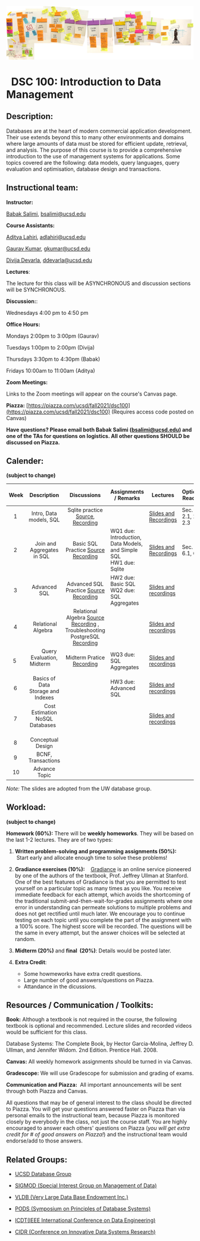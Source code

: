 ![The_Data_Lifecycle](fig/The_Data_Lifecycle.jpg)

#   DSC 100: Introduction to Data Management



## Description:

Databases are at the heart of modern commercial application development. Their use extends beyond this to many other environments and domains where large amounts of data must be stored for efficient update, retrieval, and analysis. The purpose of this course is to provide a comprehensive introduction to the use of management systems for applications. Some topics covered are the following: data models, query languages, query evaluation and optimisation,  database design and transactions. 



## Instructional team:

**Instructor:**

[Babak Salimi](https://bsalimi.github.io/), bsalimi@ucsd.edu

**Course Assistants:**

[Aditya Lahiri](https://adityalahiri.github.io/), [adlahiri@ucsd.edu](mailto:adlahiri@ucsd.edu) 

[Gaurav Kumar](https://github.com/gaurav5590), [gkumar@ucsd.edu](mailto:gkumar@ucsd.edu)

[Divija Devarla](https://in.linkedin.com/in/divija-devarla-7b8103ab), [ddevarla@ucsd.edu](mailto:ddevarla@ucsd.edu)

**Lectures**:

The lecture for this class will be ASYNCHRONOUS and discussion sections will be SYNCHRONOUS. 

**Discussion:**: 

Wednesdays 4:00 pm to 4:50 pm 

**Office Hours:**



Mondays     2:00pm  to 3:00pm     (Gaurav) 

Tuesdays    1:00pm  to 2:00pm      (Divija)

Thursdays  3:30pm to 4:30pm       (Babak)

Fridays        10:00am to 11:00am   (Aditya)



**Zoom Meetings:** 

Links to the Zoom meetings will appear on the course's Canvas page.



**Piazza:** [https://piazza.com/ucsd/fall2021/dsc100](https://piazza.com/ucsd/fall2021/dsc100) (Requires access code posted on Canvas)

**Have questions? Please email both Babak Salimi (bsalimi@ucsd.edu) and one of the TAs for questions on logistics. All other questions SHOULD be discussed on Piazza.**



## **Calender:**

**(subject to change)**

| Week |           Description           | Discussions | **Assignments / Remarks** | Lectures | **Optional Reading** |
| :--: | :-----------------------------: | :----: | ----- | --------------- | ---- |
|  1   | Intro, Data models, SQL | Sqlite practice [Source](https://drive.google.com/file/d/1hPmCCTVhdDo1vJKnZsJIR04oaWLwvbVw/view?usp=sharing), [Recording](https://drive.google.com/file/d/1bAu5O5ZkWtZtG_9pbExv30p4-y3rPmYj/view?usp=sharing) |       | [Slides and Recordings](Lectures/lec01.md) | Sec. 2.1, 2.2, 2.3 |
|  2   |   Join and Aggregates in SQL    | Basic SQL Practice [Source](https://piazza.com/class/kti1j0n6qv51du?cid=100) [Recording](https://ucsd.zoom.us/rec/play/PxQ_vZ0oEYXuPsSycxJwmE5jPMFu7MwtdUc9T1-hBYejjbcn-qh2lraxrFHTH39PZ7QEzAGkssKy1GJw.bg960idHpaoO1zhY) | WQ1 due: Introduction, Data Models, and Simple SQL  <br />HW1 due: Sqlite | [Slides and Recordings](Lectures/lec02.md) | Sec. 6.1, 6.2 |
|  3   | Advanced SQL | Advanced SQL Practice [Source](https://piazza.com/class/kti1j0n6qv51du?cid=159) [Recording](https://ucsd.zoom.us/rec/play/2-mk2dLJ8NXjr_YktydECyKcKAn12Wxh40qRquG8S1VDPGQf-6k5KN-iNaVCJsVc3UYfjwyctIZKParE.xA0ymYbsUrKrxlIN) | HW2 due: Basic SQL <br />WQ2 due: SQL Aggregates | [Slides and recordings](./Lectures/lec03.md) |  |
|  4   |  Relational Algebra  | Relational Algebra [Source](https://piazza.com/redirect/s3?bucket=uploads&prefix=paste%2Fkti1ku2x6td1p0%2F903b05e3a1546a1f4b010277c194aa311676d9f18dd44b72115228a660a81439%2FRelational_Algebra.zip) [Recording](https://ucsd.zoom.us/rec/play/yl1KfQPMa21KRUM3Zkamh8JXpkslSgPcS5by9Lcz4BfNG1mbT9NSq_2RR0qT66NrOGNo_HtiqiyCqcLH.UDllfxlH0ltNALws) ,     Troubleshooting PostgreSQL [Recording]([https://ucsd.zoom.us/rec/share/a9yg8DMTlGLBW4AfYDdGBAGgRXXjv4s3bsrfwdxAg9XDWo1mV6VJ69yfkCE_cIKW.BYNBEM4pTD_SOrjt](https://urldefense.proofpoint.com/v2/url?u=https-3A__ucsd.zoom.us_rec_share_a9yg8DMTlGLBW4AfYDdGBAGgRXXjv4s3bsrfwdxAg9XDWo1mV6VJ69yfkCE-5FcIKW.BYNBEM4pTD-5FSOrjt&d=DwQFAg&c=-35OiAkTchMrZOngvJPOeA&r=BMZcSMPm7tho8CPnV6FIMA&m=qbWjlFL6g3EHRc6d9tyOyIEZk_TDY-qUFbK8QZ8wk_4&s=fZjhu_Jks7jvFRsjQn3hw8oxj4NXkTsXK-VswF5YM-8&e=)) |  | [Slides and recordings](./Lectures/lec04.md) |  |
| 5  |        Query Evaluation, Midterm        | Midterm Pratice [Recording](https://ucsd.zoom.us/rec/play/5zvL91v89AjWAW2COicPZW7CatdYYnUzX6Txsr5j8aWbWqsbvoxzBV5nY0cMFaqTD56GecJsy_VgW7FU.rt08h2wj3OqyKXdz) | WQ3 due: SQL Aggregates | [Slides and recordings](./Lectures/lec05.md) |  |
|  6   | Basics of Data Storage and Indexes |  | HW3 due: Advanced SQL | [Slides and recordings](./Lectures/lec06.md) |  |
|  7   |         Cost Estimation <br /> NoSQL Databases         |  |  | [Slides and recordings](./Lectures/lec07.md) |  |
|  8   | Conceptual Design |  |  |  |  |
|  9  | BCNF, Transactions |  |  |  |  |
| 10 | Advance Topic |  |  |  |  |

*Note:*  The slides are adopted from the UW database group. 



## Workload:

**(subject to change)**

**Homework (60%):** There will be **weekly homeworks**. They will be based on the last 1-2 lectures. They are of two types:

1. **Written problem-solving and programming assignments (50%):**
   Start early and allocate enough time to solve these problems! 
2. **Gradiance exercises (10%):**
   [Gradiance](https://www.gradiance.com/) is an online service pioneered by one of the authors of the textbook, Prof. Jeffrey Ullman at Stanford. One of the best features of Gradiance is that you are permitted to test yourself on a particular topic as many times as you like. You receive immediate feedback for each attempt, which avoids the shortcoming of the traditional submit-and-then-wait-for-grades assignments where one error in understanding can permeate solutions to multiple problems and does not get rectified until much later. We encourage you to continue testing on each topic until you complete the part of the assignment with a 100% score. The highest score will be recorded. The questions will be the same in every attempt, but the answer choices will be selected at random. 
3. **Midterm (20%)** and **final  (20%)**: Details would be posted later.
5. **Extra Credit**: 

   - Some howmeworks have extra credit questions.
   - Large number of good answers/questions on Piazza.  
   - Attandance in the dicussions. 
## Resources / Communication / Toolkits:

**Book:** Although a textbook is not required in the course, the following textbook is optional and recommended. Lecture slides and recorded videos would be sufficient for this class.

Database Systems: The Complete Book, by Hector Garcia-Molina, Jeffrey D. Ullman, and Jennifer Widom. 2nd Edition. Prentice Hall. 2008.

**Canvas:** All weekly homework assignments should be turned in via Canvas.

**Gradescope:** We will use Gradescope for submission and grading of exams.

**Communication and Piazza:**  All important announcements will be sent through both Piazza and Canvas.

All questions that may be of general interest to the class should be directed to Piazza. You will get your questions answered faster on Piazza than via personal emails to the instructional team, because Piazza is monitored closely by everybody in the class, not just the course staff. You are highly encouraged to answer each others' questions on Piazza (*you will get extra credit for # of good answers on Piazza!*) and the instructional team would endorse/add to those answers.



## Related Groups:

- [UCSD Database Group](https://dbucsd.github.io/)

- [SIGMOD (Special Interest Group on Management of Data)](https://www.google.com/url?q=https%3A%2F%2Fsigmod.org%2F&sa=D&sntz=1&usg=AFQjCNEv9sM8CpuOZ7oxWFX_20353W6NZw)

- [VLDB (Very Large Data Base Endowment Inc.)](https://www.google.com/url?q=https%3A%2F%2Fwww.vldb.org%2F&sa=D&sntz=1&usg=AFQjCNEN7a3TJIOhpq3OC7bw9DKWHhki-w)

- [PODS (Symposium on Principles of Database Systems)](https://www.google.com/url?q=https%3A%2F%2Fsigmod.org%2Fpods%2F&sa=D&sntz=1&usg=AFQjCNEy52V8Padws9vrgz2GoFYinNgG9Q)

- [ICDT(IEEE International Conference on Data Engineering)](http://ieee-icde.org/)

- [CIDR (Conference on Innovative Data Systems Research)](http://www.google.com/url?q=http%3A%2F%2Fcidrdb.org%2F&sa=D&sntz=1&usg=AFQjCNHZ5MTU545Lei9xcYfQR9fHHLan5w)